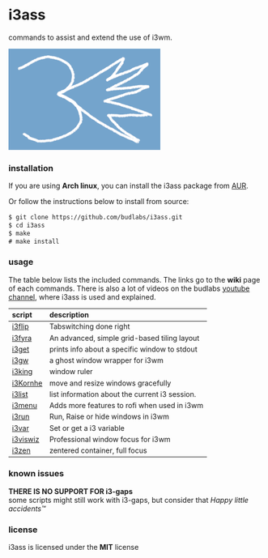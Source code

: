 # i3ass  

commands to assist and extend the use of i3wm.

![logo](https://github.com/i3ass-dev/i3ass/blob/dev/assets/i3ass-first-logo2021-05-26-300x200.png?raw=true)    

### installation

If you are using **Arch linux**, you can install
the i3ass package from [AUR].

Or follow the instructions below to install from source:  

``` text
$ git clone https://github.com/budlabs/i3ass.git
$ cd i3ass
$ make
# make install
```

### usage

The table below lists the included commands. The
links go to the **wiki** page of each commands. 
There is also a lot of videos on the budlabs [youtube channel],
where i3ass is used and explained.

script | description
|:-|:-|
[i3flip] | Tabswitching done right  
[i3fyra] | An advanced, simple grid-based tiling layout  
[i3get] | prints info about a specific window to stdout  
[i3gw] | a ghost window wrapper for i3wm  
[i3king] | window ruler  
[i3Kornhe] | move and resize windows gracefully  
[i3list] | list information about the current i3 session.  
[i3menu] | Adds more features to rofi when used in i3wm  
[i3run] | Run, Raise or hide windows in i3wm  
[i3var] | Set or get a i3 variable  
[i3viswiz] | Professional window focus for i3wm  
[i3zen] | zentered container, full focus  

### known issues

**THERE IS NO SUPPORT FOR i3-gaps**  
some scripts might still work with i3-gaps,
but consider that *Happy little accidents™*

### license

i3ass is licensed under the **MIT** license


[wiki]: https://github.com/budlabs/i3ass/wiki
[Makefile]: https://github.com/budRich/i3ass/blob/master/Makefile
[install.sh]: https://github.com/budRich/i3ass/blob/master/install.sh
[i3add]: https://github.com/budRich/scripts/i3add/
[AUR]: https://aur.archlinux.org/packages/i3ass/
[i3]: https://i3wm.org/
[i3wm]: https://i3wm.org/
[bashbud]: https://github.com/budlabs/bashbud
[i3flip]: https://github.com/budlabs/i3ass/wiki/i3flip
[i3fyra]: https://github.com/budlabs/i3ass/wiki/i3fyra
[i3get]: https://github.com/budlabs/i3ass/wiki/i3get
[i3gw]: https://github.com/budlabs/i3ass/wiki/i3gw
[i3Kornhe]: https://github.com/budlabs/i3ass/wiki/i3Kornhe
[i3list]: https://github.com/budlabs/i3ass/wiki/i3list
[i3var]: https://github.com/budlabs/i3ass/wiki/i3var
[i3run]: https://github.com/budlabs/i3ass/wiki/i3run
[i3menu]: https://github.com/budlabs/i3ass/wiki/i3menu
[i3viswiz]: https://github.com/budlabs/i3ass/wiki/i3viswiz
[i3king]: https://github.com/budlabs/i3ass/wiki/i3king
[i3zen]: https://github.com/budlabs/i3ass/wiki/i3zen
[youtube channel]: https://youtube.com/c/dubbeltumme
